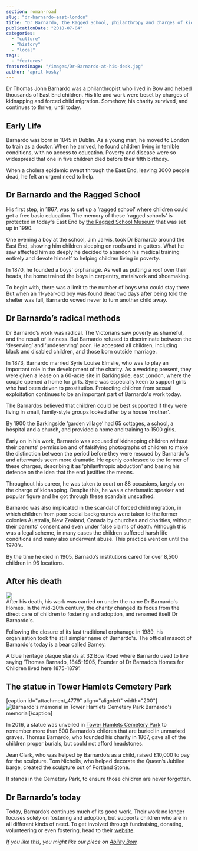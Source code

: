 ```yaml
---
section: roman-road
slug: "dr-barnardo-east-london"
title: "Dr Barnardo, the Ragged School, philanthropy and charges of kidnapping"
publicationDate: "2018-07-04"
categories: 
  - "culture"
  - "history"
  - "local"
tags: 
  - "features"
featuredImage: "/images/Dr-Barnardo-at-his-desk.jpg"
author: "april-kosky"
---
```


Dr Thomas John Barnardo was a philanthropist who lived in Bow and helped thousands of East End children. His life and work were beset by charges of kidnapping and forced child migration. Somehow, his charity survived, and continues to thrive, until today.

## Early Life

Barnardo was born in 1845 in Dublin. As a young man, he moved to London to train as a doctor. When he arrived, he found children living in terrible conditions, with no access to education. Poverty and disease were so widespread that one in five children died before their fifth birthday.

When a cholera epidemic swept through the East End, leaving 3000 people dead, he felt an urgent need to help.

## Dr Barnardo and the Ragged School

His first step, in 1867, was to set up a ‘ragged school’ where children could get a free basic education. The memory of these 'ragged schools' is protected in today's East End by [the Ragged School Museum](https://www.raggedschoolmuseum.org.uk/school-museum/) that was set up in 1990.

One evening a boy at the school, Jim Jarvis, took Dr Barnardo around the East End, showing him children sleeping on roofs and in gutters. What he saw affected him so deeply he decided to abandon his medical training entirely and devote himself to helping children living in poverty.

In 1870, he founded a boys' orphanage. As well as putting a roof over their heads, the home trained the boys in carpentry, metalwork and shoemaking.

To begin with, there was a limit to the number of boys who could stay there. But when an 11-year-old boy was found dead two days after being told the shelter was full, Barnardo vowed never to turn another child away.

## Dr Barnardo’s radical methods

Dr Barnardo’s work was radical. The Victorians saw poverty as shameful, and the result of laziness. But Barnardo refused to discriminate between the ‘deserving’ and ‘undeserving’ poor. He accepted all children, including black and disabled children, and those born outside marriage.

In 1873, Barnardo married Syrie Louise Elmslie, who was to play an important role in the development of the charity. As a wedding present, they were given a lease on a 60-acre site in Barkingside, east London, where the couple opened a home for girls. Syrie was especially keen to support girls who had been driven to prostitution. Protecting children from sexual exploitation continues to be an important part of Barnardo's work today.

The Barnardos believed that children could be best supported if they were living in small, family-style groups looked after by a house ‘mother’.

By 1900 the Barkingside ‘garden village’ had 65 cottages, a school, a hospital and a church, and provided a home and training to 1500 girls.

Early on in his work, Barnardo was accused of kidnapping children without their parents' permission and of falsifying photographs of children to make the distinction between the period before they were rescued by Barnardo's and afterwards seem more dramatic. He openly confessed to the former of these charges, describing it as 'philanthropic abduction' and basing his defence on the idea that the end justifies the means.

Throughout his career, he was taken to court on 88 occasions, largely on the charge of kidnapping. Despite this, he was a charismatic speaker and popular figure and he got through these scandals unscathed.

Barnardo was also implicated in the scandal of forced child migration, in which children from poor social backgrounds were taken to the former colonies Australia, New Zealand, Canada by churches and charities, without their parents' consent and even under false claims of death. Although this was a legal scheme, in many cases the children suffered harsh life conditions and many also underwent abuse. This practice went on until the 1970's.

By the time he died in 1905, Barnado’s institutions cared for over 8,500 children in 96 locations.

## After his death

![](/images/Barnados-Blue-Plaque-200x200.jpg)  
After his death, his work was carried on under the name Dr Barnardo's Homes. In the mid-20th century, the charity changed its focus from the direct care of children to fostering and adoption, and renamed itself Dr Barnardo's.

Following the closure of its last traditional orphanage in 1989, his organisation took the still simpler name of Barnardo's. The official mascot of Barnardo's today is a bear called Barney.

A blue heritage plaque stands at 32 Bow Road where Barnardo used to live saying ‘Thomas Barnado, 1845-1905, Founder of Dr Barnado’s Homes for Children lived here 1875-1879’.

## The statue in Tower Hamlets Cemetery Park

\[caption id="attachment\_4779" align="alignleft" width="200"\]![Barnardo's memorial in Tower Hamlets Cemetery Park](/images/Tower-Hamlets-Cemetery-Park-Barnardos-200x200.jpg) Barnardo's memorial\[/caption\]

In 2016, a statue was unveiled in [Tower Hamlets Cemetery Park](https://romanroadlondon.com/tower-hamlets-cemetery-park-mile-end/) to remember more than 500 Barnardo’s children that are buried in unmarked graves. Thomas Barnardo, who founded his charity in 1867, gave all of the children proper burials, but could not afford headstones.

Jean Clark, who was helped by Barnardo’s as a child, raised £10,000 to pay for the sculpture. Tom Nicholls, who helped decorate the Queen’s Jubilee barge, created the sculpture out of Portland Stone.

It stands in the Cemetery Park, to ensure those children are never forgotten.

## Dr Barnardo’s today

Today, Barnardo’s continues much of its good work. Their work no longer focuses solely on fostering and adoption, but supports children who are in all different kinds of need. To get involved through fundraising, donating, volunteering or even fostering, head to their [website](https://www.barnardos.org.uk/).

_If you like this, you might like our piece on [Ability Bow](https://romanroadlondon.com/ability-bow-gym-victoria-kent/)._


